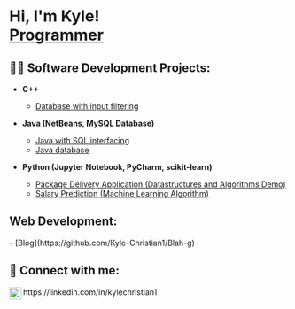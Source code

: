 <h1>Hi, I'm Kyle! <br/><a href="https://github.com/kyle-christian1">Programmer</a> 

<h2>👨‍💻 Software Development Projects:</h2>

- <b>C++ </b>
  - [Database with input filtering](https://github.com/Kyle-Christian1/Student-System)
- <b>Java (NetBeans, MySQL Database)</b>
  - [Java with SQL interfacing](https://github.com/Kyle-Christian1/Scheduler)
  - [Java database](https://github.com/Kyle-Christian1/Inventory-System)

- <b>Python (Jupyter Notebook, PyCharm, scikit-learn)</b>
  - [Package Delivery Application (Datastructures and Algorithms Demo)](https://github.com/Kyle-Christian1/Delivery-System)
  - [Salary Prediction (Machine Learning Algorithm)](https://github.com/Kyle-Christian1/Salary-Prediction/blob/main/capstone.ipynb)

<h2>Web Development:</h2>
- [Blog](https://github.com/Kyle-Christian1/Blah-g)

<h2> 🤳 Connect with me:</h2>
<img align="left" alt="KyleChristian1 | LinkedIn" width="22px" src="https://cdn.jsdelivr.net/npm/simple-icons@v3/icons/linkedin.svg" />
https://linkedin.com/in/kylechristian1

<!--
**tweaksneak/tweaksneak** is a ✨ _special_ ✨ repository because its `README.md` (this file) appears on your GitHub profile.

Here are some ideas to get you started:

- 🔭 I’m currently working on ...
- 🌱 I’m currently learning ...
- 👯 I’m looking to collaborate on ...
- 🤔 I’m looking for help with ...
- 💬 Ask me about ...
- 📫 How to reach me: ...
- 😄 Pronouns: ...
- ⚡ Fun fact: ...
-->
